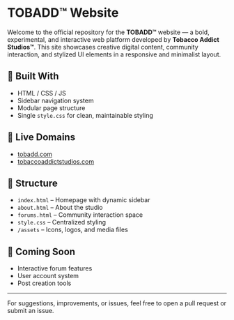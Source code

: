 # TOBADD™ Website

Welcome to the official repository for the **TOBADD™** website — a bold, experimental, and interactive web platform developed by **Tobacco Addict Studios™**. This site showcases creative digital content, community interaction, and stylized UI elements in a responsive and minimalist layout.

## 🔧 Built With
- HTML / CSS / JS
- Sidebar navigation system
- Modular page structure
- Single `style.css` for clean, maintainable styling

## 🚀 Live Domains
- [tobadd.com](https://tobadd.com)
- [tobaccoaddictstudios.com](https://tobaccoaddictstudios.com)

## 📁 Structure
- `index.html` – Homepage with dynamic sidebar
- `about.html` – About the studio
- `forums.html` – Community interaction space
- `style.css` – Centralized styling
- `/assets` – Icons, logos, and media files

## 🧪 Coming Soon
- Interactive forum features
- User account system
- Post creation tools

---

For suggestions, improvements, or issues, feel free to open a pull request or submit an issue.
